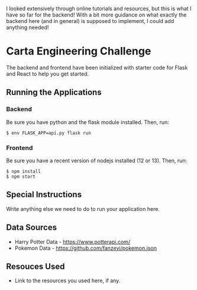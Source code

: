 I looked extensively through online tutorials and resources, but this is what I have so far for the backend! With a bit more guidance on what exactly the backend here (and in general) is supposed to implement, I could add anything needed!

# Carta Engineering Challenge
The backend and frontend have been initialized with starter code for Flask and React to help you get started.

## Running the Applications
### Backend
Be sure you have python and the flask module installed. Then, run:

    $ env FLASK_APP=api.py flask run

### Frontend
Be sure you have a recent version of nodejs installed (12 or 13). Then, run:

    $ npm install
    $ npm start

## Special Instructions
Write anything else we need to do to run your application here.

## Data Sources
- Harry Potter Data - https://www.potterapi.com/
- Pokemon Data - https://github.com/fanzeyi/pokemon.json

## Resouces Used
- Link to the resources you used here, if any.
